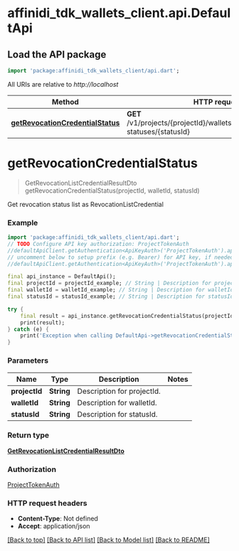 # affinidi_tdk_wallets_client.api.DefaultApi

## Load the API package

```dart
import 'package:affinidi_tdk_wallets_client/api.dart';
```

All URIs are relative to _http://localhost_

| Method                                                                           | HTTP request                                                                       | Description |
| -------------------------------------------------------------------------------- | ---------------------------------------------------------------------------------- | ----------- |
| [**getRevocationCredentialStatus**](DefaultApi.md#getrevocationcredentialstatus) | **GET** /v1/projects/{projectId}/wallets/{walletId}/revocation-statuses/{statusId} |

# **getRevocationCredentialStatus**

> GetRevocationListCredentialResultDto getRevocationCredentialStatus(projectId, walletId, statusId)

Get revocation status list as RevocationListCredential

### Example

```dart
import 'package:affinidi_tdk_wallets_client/api.dart';
// TODO Configure API key authorization: ProjectTokenAuth
//defaultApiClient.getAuthentication<ApiKeyAuth>('ProjectTokenAuth').apiKey = 'YOUR_API_KEY';
// uncomment below to setup prefix (e.g. Bearer) for API key, if needed
//defaultApiClient.getAuthentication<ApiKeyAuth>('ProjectTokenAuth').apiKeyPrefix = 'Bearer';

final api_instance = DefaultApi();
final projectId = projectId_example; // String | Description for projectId.
final walletId = walletId_example; // String | Description for walletId.
final statusId = statusId_example; // String | Description for statusId.

try {
    final result = api_instance.getRevocationCredentialStatus(projectId, walletId, statusId);
    print(result);
} catch (e) {
    print('Exception when calling DefaultApi->getRevocationCredentialStatus: $e\n');
}
```

### Parameters

| Name          | Type       | Description                | Notes |
| ------------- | ---------- | -------------------------- | ----- |
| **projectId** | **String** | Description for projectId. |
| **walletId**  | **String** | Description for walletId.  |
| **statusId**  | **String** | Description for statusId.  |

### Return type

[**GetRevocationListCredentialResultDto**](GetRevocationListCredentialResultDto.md)

### Authorization

[ProjectTokenAuth](../README.md#ProjectTokenAuth)

### HTTP request headers

- **Content-Type**: Not defined
- **Accept**: application/json

[[Back to top]](#) [[Back to API list]](../README.md#documentation-for-api-endpoints) [[Back to Model list]](../README.md#documentation-for-models) [[Back to README]](../README.md)
